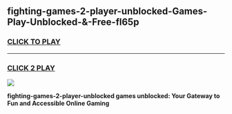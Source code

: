 
## fighting-games-2-player-unblocked-Games-Play-Unblocked-&-Free-fl65p
<h3>
<a href="https://premium76.site?title=fighting-games-2-player-unblocked&ref=24A">CLICK TO PLAY</a></h3>
<hr>

<h3>
<a href="https://premium76.site?title=fighting-games-2-player-unblocked&ref=24A">CLICK 2 PLAY</a>
  
</h3>

<a href="https://premium76.site?title=fighting-games-2-player-unblocked&ref=24A"><img src="https://clearcache.store/games.png"></a>


**fighting-games-2-player-unblocked games unblocked: Your Gateway to Fun and Accessible Online Gaming**
